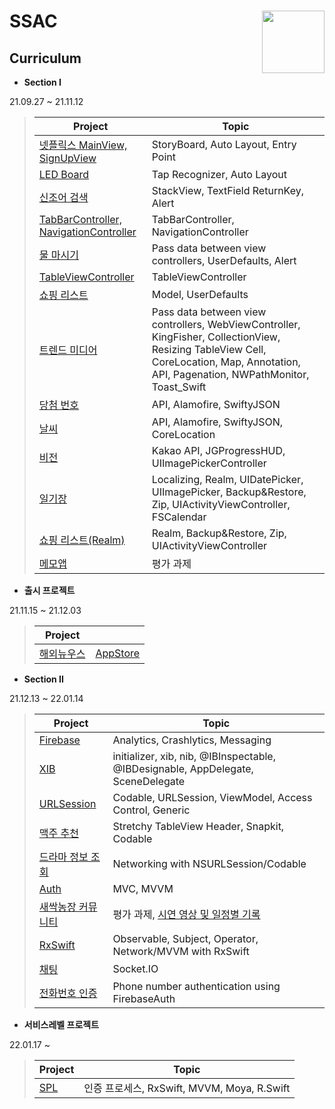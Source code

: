 # SSAC <img src = "https://user-images.githubusercontent.com/93528918/145744691-32ae73ac-94de-429c-b5d5-5267ddd75bac.jpeg" width = 100  align = right> 

## Curriculum

* **Section I**

21.09.27 ~ 21.11.12

  > | Project | Topic |
  > | ------ | ------ |
  > | [넷플릭스 MainView, SignUpView](https://github.com/camosss/SSAC/tree/main/ssacMovie) | StoryBoard, Auto Layout, Entry Point |
  > | [LED Board](https://github.com/camosss/SSAC/tree/main/ssacLEDBoard) | Tap Recognizer, Auto Layout |
  > | [신조어 검색](https://github.com/camosss/SSAC/tree/main/ssacNewlyWord) | StackView, TextField ReturnKey, Alert |
  > | [TabBarController, NavigationController](https://github.com/camosss/SSAC/tree/main/ssacTabBar-Navigation) | TabBarController, NavigationController |
  > | [물 마시기](https://github.com/camosss/SSAC/tree/main/ssacDrinkingWater) | Pass data between view controllers, UserDefaults, Alert |
  > | [TableViewController](https://github.com/camosss/SSAC/tree/main/ssacTableView) | TableViewController |
  > | [쇼핑 리스트](https://github.com/camosss/SSAC/tree/main/ssacShoppingList) | Model, UserDefaults |
  > | [트렌드 미디어](https://github.com/camosss/SSAC/tree/main/ssacTrendMedia) | Pass data between view controllers, WebViewController, KingFisher, CollectionView, Resizing TableView Cell, CoreLocation, Map, Annotation, API, Pagenation, NWPathMonitor, Toast_Swift |
  > | [당첨 번호](https://github.com/camosss/SSAC/tree/main/ssacLottery) | API, Alamofire, SwiftyJSON |
  > | [날씨](https://github.com/camosss/SSAC/tree/main/ssacWeather) | API, Alamofire, SwiftyJSON, CoreLocation |
  > | [비전](https://github.com/camosss/SSAC/tree/main/ssacVision) | Kakao API, JGProgressHUD, UIImagePickerController |
  > | [일기장](https://github.com/camosss/SSAC/tree/main/ssacDiary) | Localizing, Realm, UIDatePicker, UIImagePicker, Backup&Restore, Zip, UIActivityViewController, FSCalendar |
  > | [쇼핑 리스트(Realm)](https://github.com/camosss/SSAC/tree/main/ssacShoppingList_Realm) | Realm, Backup&Restore, Zip, UIActivityViewController |
  > | [메모앱](https://github.com/camosss/SSAC/tree/main/ssacMemo) | 평가 과제 |

* **출시 프로젝트**

21.11.15 ~ 21.12.03

  > | Project |  |
  > | ------ | ------ |
  > | [해외뉴우스](https://github.com/camosss/Overseas-News) | [AppStore](https://apps.apple.com/kr/app/%ED%95%B4%EC%99%B8%EB%89%B4%EC%9A%B0%EC%8A%A4/id1596846397) |

* **Section II**

21.12.13 ~ 22.01.14

  > | Project | Topic |
  > | ------ | ------ |
  > | [Firebase](https://github.com/camosss/SSAC/tree/main/ssacFirebase) | Analytics, Crashlytics, Messaging |
  > | [XIB](https://github.com/camosss/SSAC/tree/main/ssacXib) | initializer, xib, nib, @IBInspectable, @IBDesignable, AppDelegate, SceneDelegate |
  > | [URLSession](https://github.com/camosss/SSAC/tree/main/ssacURLSession) | Codable, URLSession, ViewModel, Access Control, Generic |
  > | [맥주 추천](https://github.com/camosss/SSAC/tree/main/ssacBeer) | Stretchy TableView Header, Snapkit, Codable |
  > | [드라마 정보 조회](https://github.com/camosss/SSAC/tree/main/ssacDramaInformation) | Networking with NSURLSession/Codable |
  > | [Auth](https://github.com/camosss/SSAC/tree/main/ssacAuth) | MVC, MVVM |
  > | [새싹농장 커뮤니티](https://github.com/camosss/SSAC/tree/main/ssacFarm) | 평가 과제, [시연 영상 및 일정별 기록](https://www.notion.so/Community-App-7967d96e14c447109cf853ef3495654f) |
  > | [RxSwift](https://github.com/camosss/SSAC/tree/main/ssacRxSwift) | Observable, Subject, Operator, Network/MVVM with RxSwift |
  > | [채팅](https://github.com/camosss/SSAC/tree/main/ssacChatting) | Socket.IO |
  > | [전화번호 인증](https://github.com/camosss/FirebaseAuthDemo) | Phone number authentication using FirebaseAuth |


* **서비스레벨 프로젝트**

22.01.17 ~ 

  > | Project | Topic |
  > | ------ | ------ |
  > | [SPL](https://github.com/camosss/SeSAC_SPL) | 인증 프로세스, RxSwift, MVVM, Moya, R.Swift  |

